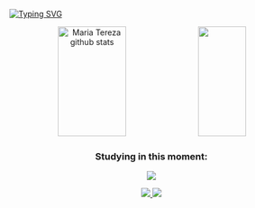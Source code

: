   [![Typing SVG](https://readme-typing-svg.herokuapp.com/?color=D94169&size=35&center=true&vCenter=true&width=1000&lines=Be+Welcome!+:%29)](https://git.io/typing-svg)

  <div align="center">  
  <img width="49%" height="195px" src="https://github-readme-stats.vercel.app/api?username=MahAraujo02&show_icons=true&count_private=true&hide_border=true&title_color=874FE0&icon_color=D94169&text_color=00bfbf&bg_color=0d1117" alt="Maria Tereza github stats" /> 
  <img width="41%" height="195px" src="https://github-readme-stats.vercel.app/api/top-langs/?username=MahAraujo02&layout=compact&hide_border=true&title_color=00bfbf&text_color=00bfbf&bg_color=0d1117" />
    
 ### Studying in this moment:
 <p align="center">
  <a href="https://skillicons.dev">
    <img src="https://skillicons.dev/icons?i=html,css,react,js,git,styledcomponents,vite,redux" />
  </a>
</p>
</div>




<div align="center">  
<a href="https://www.instagram.com/mah_mtba/" target="_blank"><img src="https://img.shields.io/badge/Instagram-E4405F?style=for-the-badge&logo=instagram&logoColor=white"</a>
<a href="https://www.linkedin.com/in/maria-tereza-036706256/" target="_blank"><img src="https://img.shields.io/badge/LinkedIn-0077B5?style=for-the-badge&logo=linkedin&logoColor=white"</a>
</div> 

